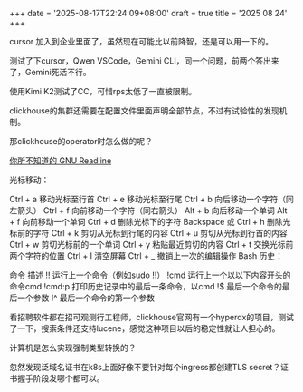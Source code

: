 +++
date = '2025-08-17T22:24:09+08:00'
draft = true
title = '2025 08 24'
+++

cursor 加入到企业里面了，虽然现在可能比以前降智，还是可以用一下的。

测试了下cursor，Qwen VSCode，Gemini CLI，同一个问题，前两个答出来了，Gemini死活不行。

使用Kimi K2测试了CC，可惜rps太低了一直被限制。

clickhouse的集群还需要在配置文件里面声明全部节点，不过有试验性的发现机制。

那clickhouse的operator时怎么做的呢？

[你所不知道的 GNU Readline](https://lyk-love.cn/2025/05/28/gnu-readline/)

光标移动：

Ctrl + a	移动光标至行首
Ctrl + e	移动光标至行尾
Ctrl + b	向后移动一个字符（同左箭头）
Ctrl + f	向前移动一个字符（同右箭头）
Alt + b	向后移动一个单词
Alt + f	向前移动一个单词
Ctrl + d	删除光标下的字符
Backspace 或 Ctrl + h	删除光标前的字符
Ctrl + k	剪切从光标到行尾的内容
Ctrl + u	剪切从光标到行首的内容
Ctrl + w	剪切光标前的一个单词
Ctrl + y	粘贴最近剪切的内容
Ctrl + t	交换光标前两个字符的位置
Ctrl + l	清空屏幕
Ctrl + _	撤销上一次的编辑操作
Bash 历史：

命令	描述
!!	运行上一个命令（例如sudo !!）
!cmd	运行上一个以以下内容开头的命令cmd
!cmd:p	打印历史记录中的最后一条命令，以cmd
!$	最后一个命令的最后一个参数
!^	最后一个命令的第一个参数


看招聘软件都在招可观测行工程师，clickhouse官网有一个hyperdx的项目，测试了一下，搜索条件还支持lucene，感觉这种项目以后的稳定性就让人担心的。

计算机是怎么实现强制类型转换的？

忽然发现泛域名证书在k8s上面好像不要针对每个ingress都创建TLS secret？证书握手阶段发哪个都可以。